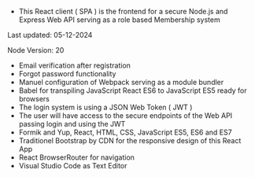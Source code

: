 

  - This React client ( SPA ) is the frontend for a secure Node.js and Express Web API serving as a role based Membership system

Last updated: 05-12-2024

Node Version: 20
  
  - Email verification after registration
  - Forgot password functionality 
  - Manuel configuration of Webpack serving as a module bundler
  - Babel for transpiling JavaScript React ES6 to JavaScript ES5 ready for browsers
  - The login system is using a JSON Web Token ( JWT )
  - The user will have access to the secure endpoints of  the Web API passing login and using the JWT
  - Formik and Yup, React, HTML, CSS, JavaScript ES5, ES6 and ES7
  - Traditionel Bootstrap by CDN for the responsive design of this React App 
  - React BrowserRouter for navigation
  - Visual Studio Code as Text Editor